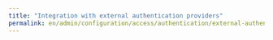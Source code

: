 ```yaml
---
title: "Integration with external authentication providers"
permalink: en/admin/configuration/access/authentication/external-authentication-providers.html
---
```

